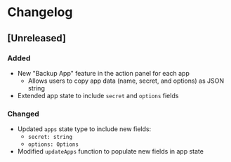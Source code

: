 # Changelog

## [Unreleased]

### Added
- New "Backup App" feature in the action panel for each app
  - Allows users to copy app data (name, secret, and options) as JSON string
- Extended app state to include `secret` and `options` fields

### Changed
- Updated `apps` state type to include new fields:
  - `secret: string`
  - `options: Options`
- Modified `updateApps` function to populate new fields in app state
